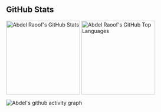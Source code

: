 ## GitHub Stats
<div width="50%" style="display:inline-block;">
    <img height=200 align="center" src="https://github-readme-stats.vercel.app/api?username=olakara&count_private=true&show_icons=true&theme=nord&include_all_commits=true" alt="Abdel Raoof's GitHub Stats" />  
</div>
<div width="50%"  style="display:inline-block;">
<img height=200 align="center" src="https://github-readme-stats.vercel.app/api/top-langs/?username=olakara&layout=donut&theme=nord&hide=css"
    alt="Abdel Raoof's GitHub Top Languages" />    
</div>

![Abdel's github activity graph](https://github-readme-activity-graph.vercel.app/graph?username=olakara&theme=nord)
